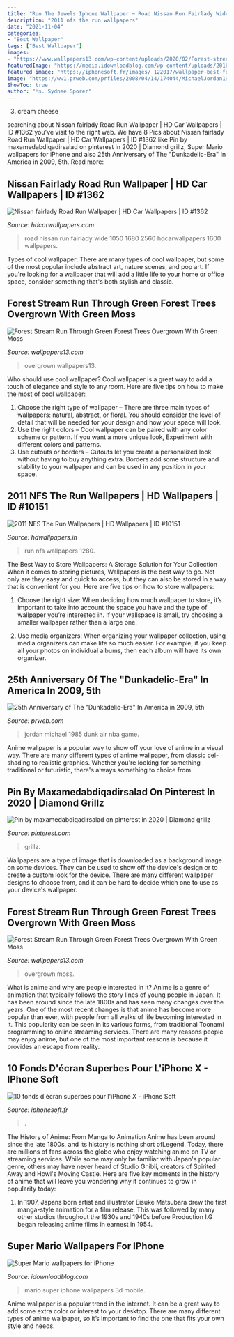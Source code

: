```yaml
---
title: "Run The Jewels Iphone Wallpaper ~ Road Nissan Run Fairlady Wide 1050 1680 2560 Hdcarwallpapers 1600 Wallpapers"
description: "2011 nfs the run wallpapers"
date: "2021-11-04"
categories:
- "Best Wallpaper"
tags: ["Best Wallpaper"]
images:
- "https://www.wallpapers13.com/wp-content/uploads/2020/02/Forest-stream-run-through-green-forest-trees-overgrown-with-green-moss-small-waterfalls-photo-Landscape-Wallpaper-for-Desktop-1280x960.jpg"
featuredImage: "https://media.idownloadblog.com/wp-content/uploads/2016/12/super-mario-world-3d-room-hd-mobile-wallpaper-.jpg"
featured_image: "https://iphonesoft.fr/images/_122017/wallpaper-best-fond-ecran-iphone-x-2017-10.jpg"
image: "https://ww1.prweb.com/prfiles/2008/04/14/174044/MichaelJordan1985.jpg"
ShowToc: true
author: "Ms. Sydnee Sporer"
---
```



3. cream cheese 

	

		
searching about Nissan fairlady Road Run Wallpaper | HD Car Wallpapers | ID #1362 you've visit to the right web. We have 8 Pics about Nissan fairlady Road Run Wallpaper | HD Car Wallpapers | ID #1362 like Pin by maxamedabdiqadirsalad on pinterest in 2020 | Diamond grillz, Super Mario wallpapers for iPhone and also 25th Anniversary of The &quot;Dunkadelic-Era&quot; In America in 2009, 5th. Read more:
		
    
## Nissan Fairlady Road Run Wallpaper | HD Car Wallpapers | ID #1362

<img loading=lazy src="https://www.hdcarwallpapers.com/download/nissan_fairlady_road_run-1680x1050.jpg" onerror="this.onerror=null;this.src='https://tse2.mm.bing.net/th?id=OIP.HRK6oTuZ2vmyXns1zccrUQHaEo&amp;pid=15.1';" alt="Nissan fairlady Road Run Wallpaper | HD Car Wallpapers | ID #1362">

_Source: hdcarwallpapers.com_

>road nissan run fairlady wide 1050 1680 2560 hdcarwallpapers 1600 wallpapers. 

	

Types of cool wallpaper:
There are many types of cool wallpaper, but some of the most popular include abstract art, nature scenes, and pop art. If you're looking for a wallpaper that will add a little life to your home or office space, consider something that's both stylish and classic.

    
## Forest Stream Run Through Green Forest Trees Overgrown With Green Moss

<img loading=lazy src="https://www.wallpapers13.com/wp-content/uploads/2020/02/Forest-stream-run-through-green-forest-trees-overgrown-with-green-moss-small-waterfalls-photo-Landscape-Wallpaper-for-Desktop-1600x1200.jpg" onerror="this.onerror=null;this.src='https://tse1.mm.bing.net/th?id=OIP.ZbAPpbFSeFDSWnl7MhHcEgHaFj&amp;pid=15.1';" alt="Forest Stream Run Through Green Forest Trees Overgrown With Green Moss">

_Source: wallpapers13.com_

>overgrown wallpapers13. 

	

Who should use cool wallpaper?
Cool wallpaper is a great way to add a touch of elegance and style to any room. Here are five tips on how to make the most of cool wallpaper: 
1) Choose the right type of wallpaper – There are three main types of wallpapers: natural, abstract, or floral. You should consider the level of detail that will be needed for your design and how your space will look. 
2) Use the right colors – Cool wallpaper can be paired with any color scheme or pattern. If you want a more unique look, Experiment with different colors and patterns. 
3) Use cutouts or borders – Cutouts let you create a personalized look without having to buy anything extra. Borders add some structure and stability to your wallpaper and can be used in any position in your space.

    
## 2011 NFS The Run Wallpapers | HD Wallpapers | ID #10151

<img loading=lazy src="http://www.hdwallpapers.in/download/2011_nfs_the_run-1280x720.jpg" onerror="this.onerror=null;this.src='https://tse2.mm.bing.net/th?id=OIP.OLKNO17ROxI17eNW3MSrbQHaEK&amp;pid=15.1';" alt="2011 NFS The Run Wallpapers | HD Wallpapers | ID #10151">

_Source: hdwallpapers.in_

>run nfs wallpapers 1280. 

	

The Best Way to Store Wallpapers: A Storage Solution for Your Collection
When it comes to storing pictures, Wallpapers is the best way to go. Not only are they easy and quick to access, but they can also be stored in a way that is convenient for you. Here are five tips on how to store wallpapers:
1) Choose the right size: When deciding how much wallpaper to store, it’s important to take into account the space you have and the type of wallpaper you’re interested in. If your wallspace is small, try choosing a smaller wallpaper rather than a large one.

2) Use media organizers: When organizing your wallpaper collection, using media organizers can make life so much easier. For example, if you keep all your photos on individual albums, then each album will have its own organizer.

    
## 25th Anniversary Of The &quot;Dunkadelic-Era&quot; In America In 2009, 5th

<img loading=lazy src="https://ww1.prweb.com/prfiles/2008/04/14/174044/MichaelJordan1985.jpg" onerror="this.onerror=null;this.src='https://tse4.mm.bing.net/th?id=OIP.14XGYQl70PALrvdzKBzDQQHaJ-&amp;pid=15.1';" alt="25th Anniversary of The &quot;Dunkadelic-Era&quot; In America in 2009, 5th">

_Source: prweb.com_

>jordan michael 1985 dunk air nba game. 

	

Anime wallpaper is a popular way to show off your love of anime in a visual way. There are many different types of anime wallpaper, from classic cel-shading to realistic graphics. Whether you're looking for something traditional or futuristic, there's always something to choice from.

    
## Pin By Maxamedabdiqadirsalad On Pinterest In 2020 | Diamond Grillz

<img loading=lazy src="https://i.pinimg.com/736x/0f/e7/fe/0fe7fe87e8f63964939208ccf9931c38.jpg" onerror="this.onerror=null;this.src='https://tse3.mm.bing.net/th?id=OIP.iqZz7tnu2YirHJKDHgCOvwHaHa&amp;pid=15.1';" alt="Pin by maxamedabdiqadirsalad on pinterest in 2020 | Diamond grillz">

_Source: pinterest.com_

>grillz. 

	

Wallpapers are a type of image that is downloaded as a background image on some devices. They can be used to show off the device's design or to create a custom look for the device. There are many different wallpaper designs to choose from, and it can be hard to decide which one to use as your device's wallpaper.

    
## Forest Stream Run Through Green Forest Trees Overgrown With Green Moss

<img loading=lazy src="https://www.wallpapers13.com/wp-content/uploads/2020/02/Forest-stream-run-through-green-forest-trees-overgrown-with-green-moss-small-waterfalls-photo-Landscape-Wallpaper-for-Desktop-1280x960.jpg" onerror="this.onerror=null;this.src='https://tse1.mm.bing.net/th?id=OIP.DEOoIuviDJS6kJCQW8GLJAHaFj&amp;pid=15.1';" alt="Forest Stream Run Through Green Forest Trees Overgrown With Green Moss">

_Source: wallpapers13.com_

>overgrown moss. 

	

What is anime and why are people interested in it?
Anime is a genre of animation that typically follows the story lines of young people in Japan. It has been around since the late 1800s and has seen many changes over the years. One of the most recent changes is that anime has become more popular than ever, with people from all walks of life becoming interested in it. This popularity can be seen in its various forms, from traditional Toonami programming to online streaming services. There are many reasons people may enjoy anime, but one of the most important reasons is because it provides an escape from reality.

    
## 10 Fonds D&#039;écran Superbes Pour L&#039;iPhone X - IPhone Soft

<img loading=lazy src="https://iphonesoft.fr/images/_122017/wallpaper-best-fond-ecran-iphone-x-2017-10.jpg" onerror="this.onerror=null;this.src='https://tse3.mm.bing.net/th?id=OIP.6OkdbJCqwYtFMO5HehrRcQHaO0&amp;pid=15.1';" alt="10 fonds d&#039;écran superbes pour l&#039;iPhone X - iPhone Soft">

_Source: iphonesoft.fr_

>. 

	

The History of Anime: From Manga to Animation
Anime has been around since the late 1800s, and its history is nothing short ofLegend. Today, there are millions of fans across the globe who enjoy watching anime on TV or streaming services. While some may only be familiar with Japan's popular genre, others may have never heard of Studio Ghibli, creators of Spirited Away and Howl's Moving Castle. Here are five key moments in the history of anime that will leave you wondering why it continues to grow in popularity today:
1) In 1907, Japans born artist and illustrator Eisuke Matsubara drew the first manga-style animation for a film release. This was followed by many other studios throughout the 1930s and 1940s before Production I.G began releasing anime films in earnest in 1954.

    
## Super Mario Wallpapers For IPhone

<img loading=lazy src="https://media.idownloadblog.com/wp-content/uploads/2016/12/super-mario-world-3d-room-hd-mobile-wallpaper-.jpg" onerror="this.onerror=null;this.src='https://tse4.mm.bing.net/th?id=OIP.-p_5ynx4_cH2Ucsc4zcKiQHaNK&amp;pid=15.1';" alt="Super Mario wallpapers for iPhone">

_Source: idownloadblog.com_

>mario super iphone wallpapers 3d mobile. 

	

Anime wallpaper is a popular trend in the internet. It can be a great way to add some extra color or interest to your desktop. There are many different types of anime wallpaper, so it’s important to find the one that fits your own style and needs.

